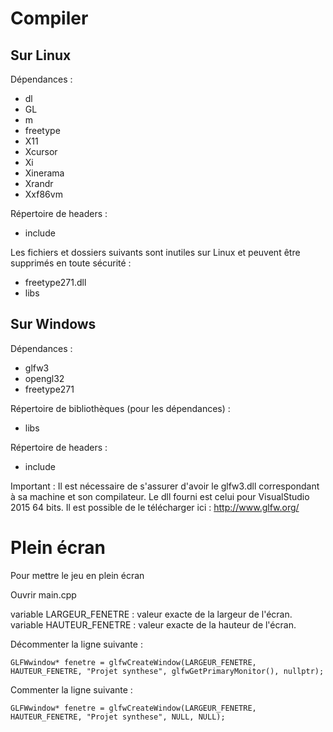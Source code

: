 **Compiler**
==========

## Sur Linux
Dépendances :
- dl
- GL
- m
- freetype
- X11
- Xcursor
- Xi
- Xinerama
- Xrandr
- Xxf86vm

Répertoire de headers :
- include

Les fichiers et dossiers suivants sont inutiles sur Linux et peuvent être supprimés en toute sécurité :
- freetype271.dll
- libs

## Sur Windows
Dépendances :
- glfw3
- opengl32
- freetype271

Répertoire de bibliothèques (pour les dépendances) :
- libs

Répertoire de headers :
- include

Important :
Il est nécessaire de s'assurer d'avoir le glfw3.dll correspondant à sa machine et son compilateur. Le dll fourni est celui pour VisualStudio 2015 64 bits.
Il est possible de le télécharger ici : http://www.glfw.org/

Plein écran
=========
Pour mettre le jeu en plein écran 

Ouvrir main.cpp

variable LARGEUR_FENETRE : valeur exacte de la largeur de l'écran.  
variable HAUTEUR_FENETRE : valeur exacte de la hauteur de l'écran.

Décommenter la ligne suivante :

    GLFWwindow* fenetre = glfwCreateWindow(LARGEUR_FENETRE, HAUTEUR_FENETRE, "Projet synthese", glfwGetPrimaryMonitor(), nullptr);

Commenter la ligne suivante :

    GLFWwindow* fenetre = glfwCreateWindow(LARGEUR_FENETRE, HAUTEUR_FENETRE, "Projet synthese", NULL, NULL);
